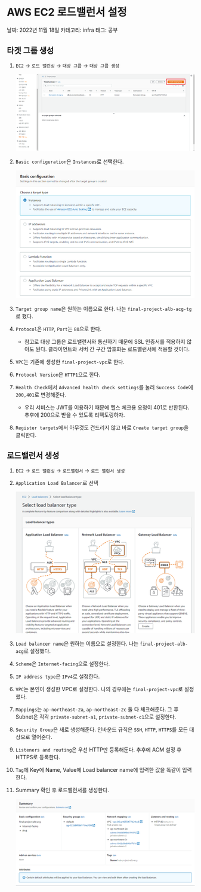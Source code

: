 # AWS EC2 로드밸런서 설정

날짜: 2022년 11월 18일
카테고리: infra
태그: 공부

## 타겟 그룹 생성

1. `EC2` → `로드 밸런싱` → `대상 그룹` → `대상 그룹 생성`
    
    ![Untitled](../images/ALB_1.png)
    
2. `Basic configuration`은 `Instances`로 선택한다.
    
    ![Untitled](../images/ALB_2.png)
    
3. `Target group name`은 원하는 이름으로 한다. 나는 `final-project-alb-acg-tg`로 했다.
4. `Protocol`은 `HTTP`, `Port`는 `80`으로 한다.
    - 참고로 대상 그룹은 로드밸런서와 통신하기 때문에 SSL 인증서를 적용하지 않아도 된다. 클라이언트와 서버 간 구간 암호화는 로드밸런서에 적용할 것이다.
5. `VPC`는 기존에 생성한 `final-project-vpc`로 한다.
6. `Protocol Version`은 `HTTP1`으로 한다.
7. `Health Check`에서 `Advanced health check settings`를 눌러 `Success Code`에 `200,401`로 변경해준다.
    - 우리 서비스는 JWT를 이용하기 때문에 헬스 체크용 요청이 401로 반환된다. 추후에 200으로 받을 수 있도록 리팩토링하자.
8. `Register targets`에서 아무것도 건드리지 않고 바로 `Create target group`을 클릭한다. 

## 로드밸런서 생성

1. `EC2` → `로드 밸런싱` → `로드밸런서` → `로드 밸런서 생성`
2. `Application Load Balancer`로 선택
    
    ![Untitled](../images/ALB_3.png)
    
3. `Load balancer name`은 원하는 이름으로 설정한다. 나는 `final-project-alb-acg`로 설정했다.
4. `Scheme`은 `Internet-facing`으로 설정한다.
5. `IP address type`은 `IPv4`로 설정한다.
6. `VPC`는 본인이 생성한 VPC로 설정한다. 나의 경우에는 `final-project-vpc`로 설정했다.
7. `Mappings`는 `ap-northeast-2a`, `ap-northeast-2c` 둘 다 체크해준다. 그 후 Subnet은 각각 `private-subnet-a1`, `private-subnet-c1`으로 설정한다.
8. `Security Group`은 새로 생성해준다. 인바운드 규칙은 `SSH`, `HTTP`, `HTTPS`를 모든 대상으로 열어준다.
9. `Listeners and routing`은 우선 HTTP만 등록해둔다. 추후에 ACM 설정 후 HTTPS로 등록한다.
10. `Tag`에 Key에 Name, Value에 Load balancer name에 입력한 값을 똑같이 입력한다.
11. Summary 확인 후 로드밸런서를 생성한다.
    
    ![Untitled](../images/ALB_4.png)